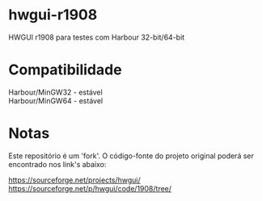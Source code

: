 # hwgui-r1908
HWGUI r1908 para testes com Harbour 32-bit/64-bit

# Compatibilidade

Harbour/MinGW32 - estável  
Harbour/MinGW64 - estável  

# Notas

Este repositório é um 'fork'. O código-fonte do projeto original poderá
ser encontrado nos link's abaixo:

https://sourceforge.net/projects/hwgui/  
https://sourceforge.net/p/hwgui/code/1908/tree/  
